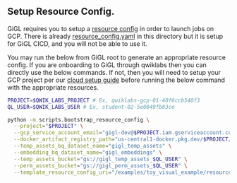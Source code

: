 ## Setup Resource Config.

GiGL requires you to setup a [resource config](../../../docs/user_guide/config_guides/resource_config_guide.md)
in order to launch jobs on GCP. There is already [resource_config.yaml](./resource_config.yaml) in this directory but it is setup for GiGL CICD, and you will not be able to use it.

You may run the below from GiGL root to generate an appropriate resource config. If you are onboarding to GiGL through qwiklabs then you can directly use the below commands.
If not, then you will need to setup your GCP project per our [cloud setup guide](../../docs/user_guide/getting_started/cloud_setup_guide.md) before running the below command with the appropriate resources.


```bash
PROJECT=$QWIK_LABS_PROJECT # Ex, qwiklabs-gcp-01-40f6ccb540f3
QL_USER=$QWIK_LABS_USER # Ex, student-02-5e0049fb83ce

python -m scripts.bootstrap_resource_config \
  --project="$PROJECT" \
  --gcp_service_account_email="gigl-dev@$PROJECT.iam.gserviceaccount.com" \
  --docker_artifact_registry_path="us-central1-docker.pkg.dev/$PROJECT/gigl-base-images" \
  --temp_assets_bq_dataset_name="gigl_temp_assets" \
  --embedding_bq_dataset_name="gigl_embeddings" \
  --temp_assets_bucket="gs://gigl_temp_assets_$QL_USER" \
  --perm_assets_bucket="gs://gigl_perm_assets_$QL_USER" \
  --template_resource_config_uri="/examples/toy_visual_example/resource_config.yaml"
```

